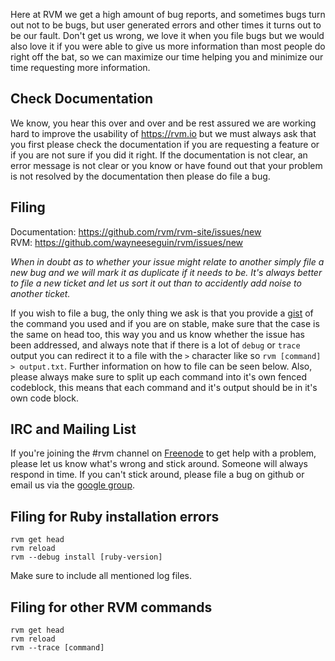 Here at RVM we get a high amount of bug reports, and sometimes bugs turn out not to be bugs, but user generated errors and other times it turns out to be our fault.  Don't get us wrong, we love it when you file bugs but we would also love it if you were able to give us more information than most people do right off the bat, so we can maximize our time helping you and minimize our time requesting more information.

## Check Documentation

We know, you hear this over and over and be rest assured we are working hard to improve the usability of https://rvm.io but we must always ask that you first please check the documentation if you are requesting a feature or if you are not sure if you did it right.  If the documentation is not clear, an error message is not clear or you know or have found out that your problem is not resolved by the documentation then please do file a bug.

## Filing

Documentation: https://github.com/rvm/rvm-site/issues/new<br />
RVM: https://github.com/wayneeseguin/rvm/issues/new

*When in doubt as to whether your issue might relate to another simply file a new bug and we will mark it as duplicate if it needs to be.  It's always better to file a new ticket and let us sort it out than to accidently add noise to another ticket.*

If you wish to file a bug, the only thing we ask is that you provide a [gist](https://gist.github.com) of the command you used and if you are on stable, make sure that the case is the same on head too, this way you and us know whether the issue has been addressed, and always note that if there is a lot of `debug` or `trace` output you can redirect it to a file with the `>` character like so `rvm [command] > output.txt`.  Further information on how to file can be seen below.  Also, please always make sure to split up each command into it's own fenced codeblock, this means that each command and it's output should be in it's own code block.

## IRC and Mailing List

If you're joining the #rvm channel on [Freenode](http://freenode.net/) to get help with a problem, please let us know what's wrong and stick around. Someone will always respond in time. If you can't stick around, please file a bug on github or email us via the [google group](https://groups.google.com/forum/?fromgroups#!forum/rubyversionmanager).

## Filing for Ruby installation errors

```
rvm get head
rvm reload
rvm --debug install [ruby-version]
```
Make sure to include all mentioned log files.

## Filing for other RVM commands

```
rvm get head
rvm reload
rvm --trace [command]
```
